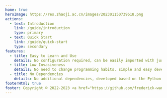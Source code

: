 ```yaml
---
home: true
heroImage: https://res.zhaoji.ac.cn/images/202301150739618.png
actions: 
  - text: Introduction
    link: /guide/introduction
    type: primary
  - text: Quick Start
    link: /guide/quick-start
    type: secondary
features:
  - title: Easy to Learn and Use
    details: No configuration required, can be easily imported with just a few lines of code
  - title: Low Invasiveness
    details: No need to change programming habits, simple and easy development experience
  - title: No Dependencies
    details: No additional dependencies, developed based on the Python standard library
footerHtml: true
footer: Copyright © 2022-2023 <a href="https://github.com/frederick-wang" target="_blank">Zhaoji Wang</a>
---
```


